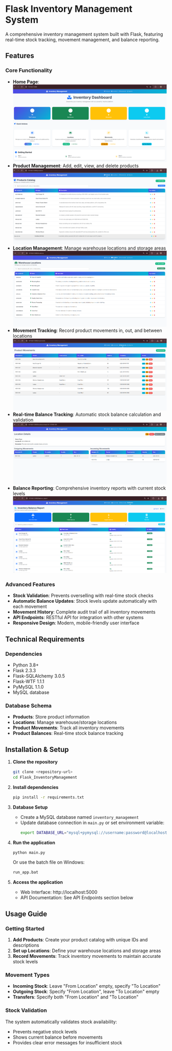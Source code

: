# Flask Inventory Management System

A comprehensive inventory management system built with Flask, featuring real-time stock tracking, movement management, and balance reporting.

## Features

### Core Functionality
- **Home Page**:
![alt text](image.png)
- **Product Management**: Add, edit, view, and delete products
![alt text](image-1.png)
- **Location Management**: Manage warehouse locations and storage areas
![alt text](image-2.png)
- **Movement Tracking**: Record product movements in, out, and between locations
![alt text](image-3.png)
- **Real-time Balance Tracking**: Automatic stock balance calculation and validation
![alt text](image-4.png)
- **Balance Reporting**: Comprehensive inventory reports with current stock levels
![alt text](image-5.png)

### Advanced Features
- **Stock Validation**: Prevents overselling with real-time stock checks
- **Automatic Balance Updates**: Stock levels update automatically with each movement
- **Movement History**: Complete audit trail of all inventory movements
- **API Endpoints**: RESTful API for integration with other systems
- **Responsive Design**: Modern, mobile-friendly user interface

## Technical Requirements

### Dependencies
- Python 3.8+
- Flask 2.3.3
- Flask-SQLAlchemy 3.0.5
- Flask-WTF 1.1.1
- PyMySQL 1.1.0
- MySQL database

### Database Schema
- **Products**: Store product information
- **Locations**: Manage warehouse/storage locations
- **Product Movements**: Track all inventory movements
- **Product Balances**: Real-time stock balance tracking

## Installation & Setup

1. **Clone the repository**
   ```bash
   git clone <repository-url>
   cd Flask_InventoryManagement
   ```

2. **Install dependencies**
   ```bash
   pip install -r requirements.txt
   ```

3. **Database Setup**
   - Create a MySQL database named `inventory_management`
   - Update database connection in `main.py` or set environment variable:
     ```bash
     export DATABASE_URL="mysql+pymysql://username:password@localhost/inventory_management"
     ```

4. **Run the application**
   ```bash
   python main.py
   ```
   Or use the batch file on Windows:
   ```bash
   run_app.bat
   ```

5. **Access the application**
   - Web Interface: http://localhost:5000
   - API Documentation: See API Endpoints section below

## Usage Guide

### Getting Started
1. **Add Products**: Create your product catalog with unique IDs and descriptions
2. **Set up Locations**: Define your warehouse locations and storage areas
3. **Record Movements**: Track inventory movements to maintain accurate stock levels

### Movement Types
- **Incoming Stock**: Leave "From Location" empty, specify "To Location"
- **Outgoing Stock**: Specify "From Location", leave "To Location" empty
- **Transfers**: Specify both "From Location" and "To Location"

### Stock Validation
The system automatically validates stock availability:
- Prevents negative stock levels
- Shows current balance before movements
- Provides clear error messages for insufficient stock



